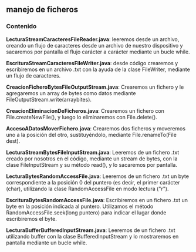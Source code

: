 ## **manejo de ficheros**
### Contenido

**LecturaStreamCaracteresFileReader.java**: leeremos desde un archivo, creando un flujo de caracteres desde un archivo de nuestro dispositivo y sacaremos por pantalla el flujo carácter a carácter mediante un bucle while.

**EscrituraStreamCaracteresFileWriter.java**: desde código crearemos y escribiremos en un archivo .txt  con la ayuda de la clase FileWriter, mediante un flujo de caracteres.

**CreacionFicheroBytesFileOutputStream.java**: Crearemos un fichero y le agregaremos un array de bytes como datos mediante FileOutputStream.write(arraybites).

**CreacionEliminacionDeFicheros.java**: Crearemos un fichero con File.createNewFile(), y luego lo eliminaremos con File.delete().

**AccesoADatosMoverFichero.java**: Crearemos dos ficheros y moveremos uno a la posición del otro, sustituyéndolo, mediante File.renameTo(File dest).

**LecturaStreamBytesFileInputStream.java**: Leeremos de un fichero .txt creado por nosotros en el código, mediante un stream de bytes, con la clase FileInputStream y su método read(), y lo sacaremos por pantalla.

**LecturaBytesRandomAccessFile.java**: Leeremos de un fichero .txt un byte correspondiente a la posición 0 del puntero (es decir, el primer carácter (char), utilizando la clase RandomAccessFile en modo lectura ("r").

**EscrituraBytesRandomAccessFile.java**: Escribiremos en un fichero .txt un byte en la posición indicada al puntero. Utilizamos el método RandomAccessFile.seek(long puntero) para indicar el lugar donde escribiremos el byte.

**LecturaBufferBufferedInputStream.java**: Leeremos de un fichero .txt utilizando buffer con la clase BufferedInputStream y lo mostraremos en pantalla mediante un bucle while.
